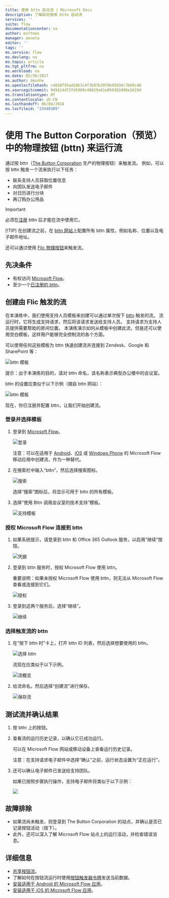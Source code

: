 ```yaml
---
title: 使用 bttn 启动流 | Microsoft Docs
description: 了解如何使用 bttn 启动流
services: ''
suite: flow
documentationcenter: na
author: msftman
manager: anneta
editor: ''
tags: ''
ms.service: flow
ms.devlang: na
ms.topic: article
ms.tgt_pltfrm: na
ms.workload: na
ms.date: 05/30/2017
ms.author: deonhe
ms.openlocfilehash: c4010f95ad2db3c4f3b97b39f0b45934c7b69c48
ms.sourcegitcommit: 945614d737d5909c40029a61e050302d96e1619d
ms.translationtype: HT
ms.contentlocale: zh-CN
ms.lasthandoff: 06/04/2018
ms.locfileid: "23440309"
---
```

# <a name="run-your-flows-with-physical-buttons-bttns-from-the-button-corporation-preview"></a>使用 The Button Corporation（预览）中的物理按钮 (bttn) 来运行流
通过按 bttn（[The Button Corporation](https://my.bt.tn/) 生产的物理按钮）来触发流。 例如，可以按 bttn 触发一个流来执行以下任务：

* 联系支持人员获取位置信息
* 向团队发送电子邮件
* 对日历进行分块
* 再订购办公用品

> [!IMPORTANT]
> 必须在[注册](https://my.bt.tn/) bttn 后才能在流中使用它。
> 
> [!TIP]
> 在创建流之前，在 [bttn 网站](https://my.bt.tn/)上配置所有 bttn 属性，例如名称、位置以及电子邮件地址。
> 
> 

还可以通过使用 [Flic 物理按钮](flic-button-flows.md)来触发流。

## <a name="prerequisites"></a>先决条件
* 有权访问 [Microsoft Flow](https://flow.microsoft.com)。
* 至少一个[已注册的 bttn](https://my.bt.tn/)。

## <a name="create-a-flow-thats-triggered-from-a-bttn"></a>创建由 Flic 触发的流
在本演练中，我们使用支持人员模板来创建可以通过单次按下 [bttn](https://my.bt.tn/) 触发的流。 流运行时，它将生成支持请求，然后将该请求发送给支持人员。 支持请求为支持人员提供需要帮助的房间位置。 本演练演示如何从模板中创建此流，但是还可以使用空白模板，这样用户能够完全控制流的各个方面。

可以使用任何这些模板为 bttn 快速创建流并连接到 Zendesk、Google 和 SharePoint 等：

![bttn 模板](./media/bttn-button-flows/bttn-templates.png)

提示：出于本演练的目的，请对 bttn 命名，该名称表示典型办公楼中的会议室。

bttn 的设置应类似于以下示例（摘自 bttn 网站）：

![bttn 模板](./media/bttn-button-flows/bttn-config.png)

现在，你已注册并配置 bttn，让我们开始创建流。

### <a name="sign-in-and-select-a-template"></a>登录并选择模板
1. 登录到 [Microsoft Flow](https://flow.microsoft.com)。
   
    ![登录](./media/bttn-button-flows/sign-into-flow.png)
   
    注意：可以在适用于 [Android](https://aka.ms/flowmobiledocsandroid)、[iOS](https://aka.ms/flowmobiledocsios) 或 [Windows Phone](https://aka.ms/flowmobilewindows) 的 Microsoft Flow 移动应用中创建流，作为一种替代。
2. 在搜索栏中输入“bttn”，然后选择搜索图标。
   
    ![搜索](./media/bttn-button-flows/bttn-search-template.png)
   
    选择“搜索”图标后，将显示可用于 bttn 的所有模板。
3. 选择“使用 Bttn 调用会议室的技术支持”模板。
   
    ![支持模板](./media/bttn-button-flows/bttn-select-template.png)

### <a name="authorize-microsoft-flow-to-connect-to-your-bttn"></a>授权 Microsoft Flow 连接到 bttn
1. 如果系统提示，请登录到 bttn 和 Office 365 Outlook 服务，以启用“继续”按钮。
   
    ![凭据](./media/bttn-button-flows/bttn-provide-credentials.png)
2. 登录到 bttn 服务时，授权 Microsoft Flow 使用 bttn。
   
    重要说明：如果未授权 Microsoft Flow 使用 bttn，则无法从 Microsoft Flow 查看或连接到它们。
   
    ![授权](./media/bttn-button-flows/authorize-bttn.png)
3. 登录到这两个服务后，选择“继续”。
   
    ![继续](./media/bttn-button-flows/continue.png)

### <a name="select-the-bttn-that-triggers-the-flow"></a>选择触发流的 bttn
1. 在“按下 bttn 时”卡上，打开 bttn ID 列表，然后选择想要使用的 bttn。
   
    ![选择 bttn](./media/bttn-button-flows/bttn-id.png)
   
    流现在应类似于以下示例。
   
    ![流概览](./media/bttn-button-flows/bttn-done.png)
2. 给流命名，然后选择“创建流”进行保存。
   
    ![保存流](./media/bttn-button-flows/save.png)

## <a name="test-your-flow-and-confirm-results"></a>测试流并确认结果
1. 按 bttn 上的按钮。
2. 查看流的运行历史记录，以确认它已成功运行。
   
    可以在 Microsoft Flow 网站或移动设备上查看运行历史记录。
   
    注意：在支持请求电子邮件中选择“确认”之前，运行状态设置为“正在运行”。
3. 还可以确认电子邮件已发送给支持团队。
   
    如果已按照步骤执行操作，支持电子邮件将类似于以下示例：
   
    ![](./media/bttn-button-flows/support-request-email.png)

## <a name="troubleshooting"></a>故障排除
* 如果流尚未触发，则登录到 The Button Corporation 的站点，并确认是否已记录按钮活动（按下）。
* 此外，还可以深入了解 Microsoft Flow 站点上的运行活动，并检查错误消息。

## <a name="more-information"></a>详细信息
* [共享按钮流](share-buttons.md)。
* 了解如何在按钮流运行时使用[按钮触发器令牌](introduction-to-button-trigger-tokens.md)发送当前数据。
* [安装适用于 Android 的 Microsoft Flow 应用](https://aka.ms/flowmobiledocsandroid)。
* [安装适用于 iOS 的 Microsoft Flow 应用](https://aka.ms/flowmobiledocsios)。

